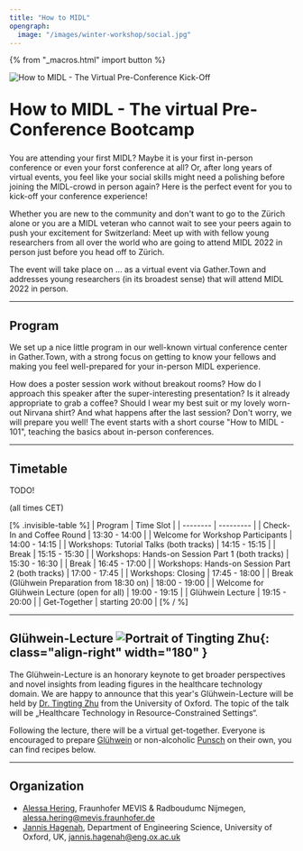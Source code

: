 ```yaml
---
title: "How to MIDL"
opengraph:
  image: "/images/winter-workshop/social.jpg"
---
```


{% from "_macros.html" import button %}


![How to MIDL - The Virtual Pre-Conference Kick-Off](/images/winter-workshop/background_cropped.jpg)


<h1 style="font-size: 30px; margin-top: 30px; margin-bottom: 24px">How to MIDL - The virtual Pre-Conference Bootcamp</h1>


You are attending your first MIDL? Maybe it is your first in-person conference or even your forst conference at all? 
Or, after long years of virtual events, you feel like your social skills might need a polishing before joining the MIDL-crowd in person again?
Here is the perfect event for you to kick-off your conference experience!

Whether you are new to the community and don't want to go to the Zürich alone or you are a MIDL veteran who cannot wait to see your peers again to push your excitement for Switzerland: Meet up with with fellow young researchers from all over the world who are going to attend MIDL 2022 in person just before you head off to Zürich.

The event will take place on ... as a virtual event via Gather.Town and addresses young researchers (in its broadest sense) that will attend MIDL 2022 in person.

---

## Program

We set up a nice little program in our well-known virtual conference center in Gather.Town, with a strong focus on getting to know your fellows and making you feel well-prepared for your in-person MIDL experience.

How does a poster session work without breakout rooms? How do I approach this speaker after the super-interesting presentation? Is it already appropriate to grab a coffee? Should I wear my best suit or my lovely worn-out Nirvana shirt? And what happens after the last session?
Don't worry, we will prepare you well! The event starts with a short course "How to MIDL - 101", teaching the basics about in-person conferences.

---

## Timetable

TODO!

(all times CET)

[% .invisible-table %]
| Program                                              | Time Slot         |
| --------                                             | ---------         |
| Check-In and Coffee Round                            | 13:30 - 14:00     |
| Welcome for Workshop Participants                    | 14:00 - 14:15     |
| Workshops: Tutorial Talks (both tracks)              | 14:15 - 15:15     |
| Break                                                | 15:15 - 15:30     |
| Workshops: Hands-on Session Part 1 (both tracks)     | 15:30 - 16:30     |
| Break                                                | 16:45 - 17:00     |
| Workshops: Hands-on Session Part 2 (both tracks)     | 17:00 - 17:45     |
| Workshops: Closing                                   | 17:45 - 18:00     |
| Break (Glühwein Preparation from 18:30 on)           | 18:00 - 19:00     |
| Welcome for Glühwein Lecture (open for all)          | 19:00 - 19:15     |
| Glühwein Lecture                                     | 19:15 - 20:00     |
| Get-Together                                         | starting 20:00    |
[% / %]




---

## Glühwein-Lecture ![Portrait of Tingting Zhu](/images/winter-workshop/pic_tingting.jpg){: class="align-right" width="180" }

The Glühwein-Lecture is an honorary keynote to get broader perspectives and novel insights from leading figures in the healthcare technology domain.
We are happy to announce that this year's Glühwein-Lecture will be held by [Dr. Tingting Zhu](https://eng.ox.ac.uk/people/tingting-zhu/) from the University of Oxford. The topic of the talk will be „Healthcare Technology in Resource-Constrained Settings“.

Following the lecture, there will be a virtual get-together. Everyone is encouraged to prepare [Glühwein](https://en.wikipedia.org/wiki/Mulled_wine) or non-alcoholic [Punsch](https://en.wikipedia.org/wiki/Punch_(drink)) on their own, you can find recipes below.

---

## Organization

* [Alessa Hering](https://www.mevis.fraunhofer.de/en/employees/alessa-hering.html), Fraunhofer MEVIS & Radboudumc Nijmegen, <alessa.hering@mevis.fraunhofer.de>
* [Jannis Hagenah](https://eng.ox.ac.uk/chi/), Department of Engineering Science, University of Oxford, UK, <jannis.hagenah@eng.ox.ac.uk>
